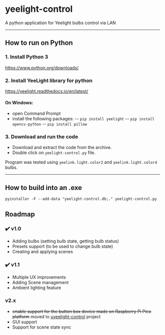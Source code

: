 # yeelight-control
A python application for Yeelight bulbs control via LAN

----

## How to run on Python
### 1. Install Python 3
https://www.python.org/downloads/
### 2. Install YeeLight library for python
https://yeelight.readthedocs.io/en/latest/

#### On Windows:
- open Command Prompt
- install the following packages:
-- `pip install yeelight`
-- `pip install opencv-python`
-- `pip install pillow`

### 3. Download and run the code
- Download and extract the code from the archive.
- Double click on `yeelight-control.py` file.

Program was tested using `yeelink.light.color2` and `yeelink.light.color4` bulbs.

----
## How to build into an .exe
`pyinstaller -F --add-data "yeelight-control.db;." yeelight-control.py`

## Roadmap
### ✔️ v1.0
- Adding bulbs (setting bulb state, getting bulb status)
- Presets support (to be used to change bulb state)
- Creating and applying scenes

### ✔️ v1.1
- Multiple UX improvements
- Adding Scene management
- Ambient lighting feature

### v2.x
- ~~enable support for the button box device made on Raspberry Pi Pico platform~~ moved to [uyeelight-control](https://github.com/arrecifior/uyeelight-control "uyeelight-control") project
- GUI support
- Support for scene state sync

